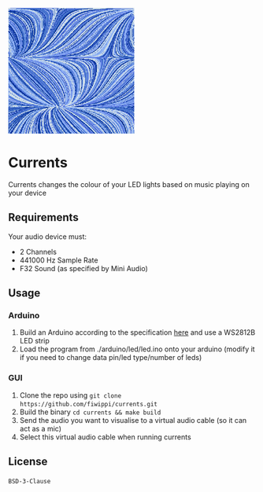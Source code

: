 ![currents](icon.png)
# Currents
Currents changes the colour of your LED lights based on music playing on your device

## Requirements
Your audio device must:
- 2 Channels
- 441000 Hz Sample Rate
- F32 Sound (as specified by Mini Audio)

## Usage
### Arduino
1. Build an Arduino according to the specification [here](https://www.makeuseof.com/tag/connect-led-light-strips-arduino/) and use a WS2812B LED strip
2. Load the program from ./arduino/led/led.ino onto your arduino (modify it if you need to change data pin/led type/number of leds)

### GUI
1. Clone the repo using `git clone https://github.com/fiwippi/currents.git`
2. Build the binary `cd currents && make build`
3. Send the audio you want to visualise to a virtual audio cable (so it can act as a mic)
4. Select this virtual audio cable when running currents

## License
`BSD-3-Clause`